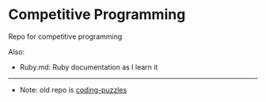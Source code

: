 # Competitive Programming

Repo for competitive programming

Also:

- Ruby.md: Ruby documentation as I learn it

---

- Note: old repo is [coding-puzzles](https://github.com/osalbahr/coding-puzzles)
